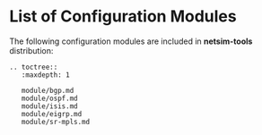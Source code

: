 # List of Configuration Modules

The following configuration modules are included in **netsim-tools** distribution:

```eval_rst
.. toctree::
   :maxdepth: 1

   module/bgp.md
   module/ospf.md
   module/isis.md
   module/eigrp.md
   module/sr-mpls.md
```
